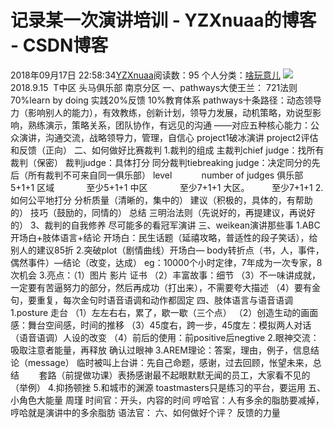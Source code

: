 # 记录某一次演讲培训 - YZXnuaa的博客 - CSDN博客
2018年09月17日 22:58:34[YZXnuaa](https://me.csdn.net/YZXnuaa)阅读数：95
个人分类：[啥玩意儿](https://blog.csdn.net/YZXnuaa/article/category/7327692)
![](https://img-blog.csdn.net/20180917225806769?watermark/2/text/aHR0cHM6Ly9ibG9nLmNzZG4ubmV0L1laWG51YWE=/font/5a6L5L2T/fontsize/400/fill/I0JBQkFCMA==/dissolve/70)
2018.9.15  T中区
头马俱乐部 南京分区
一、pathways大使王兰：
721法则 70%learn by doing 实践20%反馈 10%教育体系
pathways十条路径：动态领导力（影响别人的能力），有效教练，创新计划，领导力发展，动机策略，劝说型影响，熟练演示，策略关系，团队协作，有远见的沟通
——对应五种核心能力：公众演讲，沟通交流，战略领导力，管理，自信心
project1破冰演讲 project2评估和反馈（正向）
二、如何做好比赛裁判
1.裁判的组成
主裁判chief judge：找所有裁判（保密）
裁判judge：具体打分
同分裁判tiebreaking judge：决定同分的先后（所有裁判不可来自同一俱乐部）
level            number of judges
俱乐部         5+1+1
区域             至少5+1+1
中区             至少7+1+1
大区。         至少7+1+1
2.如何公平地打分
分析质量（清晰的，集中的）
建议（积极的，具体的，有帮助的）
技巧（鼓励的，同情的）
总结
三明治法则（先说好的，再提建议，再说好的）
3、裁判的自我修养
尽可能多的看冠军演讲
三、weikean演讲那些事
1.ABC 
开场白+肢体语言+结论
开场白：民生话题（延禧攻略，普适性的段子笑话），给别人的建议85折
2.突破plot（剧情曲线）开场白— body转折点（书，人，事件，偶然事件）—结论（改变，达成）
eg：10000个小时定律，7年成为一次专家，8次机会
3.亮点：（1）图片 影片 证书
（2）丰富故事：细节
（3）不一味讲成就，一定要有苦逼努力的部分，然后再成功（打出来），不需要夸大描述
（4）要有金句，要重复，每次金句时语音语调和动作都固定
四、肢体语言与语音语调
1.posture 走台
（1）左左右右，累了，歇一歇（三个点）
（2）创造生动的画面感：舞台空间感，时间的推移
（3）45度右，跨一步，45度左：模拟两人对话（语音语调）人设的改变
（4）前后的使用：前positive后negtive
2.眼神交流：吸取注意者能量，再释放
确认过眼神
3.AREM理论：答案，理由，例子，信息结论（message）
临时被叫上台讲：先自己命题，感谢，过去回顾，怅望未来，总结
       套路（前提做功课）表扬感谢最不起眼默默无闻的员工，大家看不见的（举例）
4.抑扬顿挫
5.和城市的渊源
toastmasters只是练习的平台，要运用
五、小角色大能量 周瑾
时间官：开头，内容的时间
哼哈官：人有多余的脂肪要减掉，哼哈就是演讲中的多余脂肪
语法官：
六、如何做好个评？
反馈的力量
